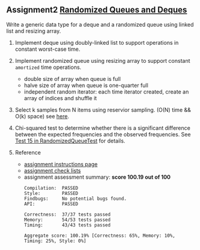 ## Assignment2 [Randomized Queues and Deques](https://class.coursera.org/algs4partI-008/assignment/view?assignment_id=3)

Write a generic data type for a deque and a randomized queue using linked list and resizing array.

1. Implement deque using doubly-linked list to support operations in constant worst-case time.
2. Implement randomized queue using resizing array to support constant `amortized` time operations.
    - double size of array when queue is full
    - halve size of array when queue is one-quarter full
    - independent random iterator: each time iterator created, create an array of indices and shuffle it
3. Select k samples from N items using reservior sampling. (O(N) time && O(k) space) see [here](http://www.geeksforgeeks.org/reservoir-sampling/). 
4. Chi-squared test to determine whether there is a significant difference between the expected frequencies and the observed frequencies. See [Test 15 in RandomizedQueueTest](https://github.com/interviewcoder/princeton_algorithms_coursera/blob/master/Assignments/A02_RandomizedQueuesAndDeques/test/RandomizedQueueTest.java) for details.
5. Reference

    * [assignment instructions page](http://coursera.cs.princeton.edu/algs4/assignments/queues.html)
    * [assignment check lists](http://coursera.cs.princeton.edu/algs4/checklists/queues.html)
    * assignment assessment summary: **score 100.19 out of 100**
        ```shell
        Compilation:  PASSED
        Style:        PASSED
        Findbugs:     No potential bugs found.
        API:          PASSED
        
        Correctness:  37/37 tests passed
        Memory:       54/53 tests passed
        Timing:       43/43 tests passed    
        
        Aggregate score: 100.19% [Correctness: 65%, Memory: 10%, Timing: 25%, Style: 0%]
        ```

